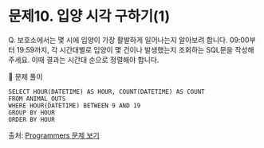 # 문제10. 입양 시각 구하기(1)

Q. 보호소에서는 몇 시에 입양이 가장 활발하게 일어나는지 알아보려 합니다. 09:00부터 19:59까지, 각 시간대별로 입양이 몇 건이나 발생했는지 조회하는 SQL문을 작성해주세요. 이때 결과는 시간대 순으로 정렬해야 합니다.

🔑 문제 풀이
```mysql
SELECT HOUR(DATETIME) AS HOUR, COUNT(DATETIME) AS COUNT
FROM ANIMAL_OUTS
WHERE HOUR(DATETIME) BETWEEN 9 AND 19
GROUP BY HOUR
ORDER BY HOUR
```

출처: [Programmers 문제 보기](https://school.programmers.co.kr/learn/courses/30/lessons/59412)
